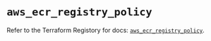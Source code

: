 # `aws_ecr_registry_policy`

Refer to the Terraform Registory for docs: [`aws_ecr_registry_policy`](https://registry.terraform.io/providers/hashicorp/aws/5.10.0/docs/resources/ecr_registry_policy).
